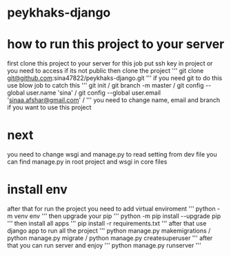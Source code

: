 # peykhaks-django

# how to run this project to your server
first clone this project to your server 
for this job put ssh key in project or you need to access if its not public
then clone the project
'''
git clone git@github.com:sina47822/peykhaks-django.git
'''
if you need git to do this use blow job to catch this
'''
git init /
git branch -m master /
git config --global user.name 'sina' /
git config --global user.email 'sinaa.afshar@gmail.com' /
'''
you need to change name, email and branch if you want to use this project

# next
you need to change wsgi and manage.py to read setting from dev file
you can find manage.py in root project and wsgi in core files
# install env
after that for run the project you need to add virtual enviroment
'''
python -m venv env
'''
then upgrade your pip
'''
python -m pip install --upgrade pip
'''
then install all apps
'''
pip install -r requirements.txt
'''
after that use django app to run all the project
'''
python manage.py makemigrations /
python manage.py migrate /
python manage.py createsuperuser
'''
after that you can run server and enjoy
'''
python manage.py runserver
'''
